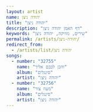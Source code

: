 ```yaml
---
layout: artist
name: יהודה ניצן
title: "יהודה ניצן"
description: "דף האמן יהודה ניצן"
keywords: "שירים, מוזיקה, יהודה ניצן"
permalink: /artists/יהודה-ניצן/
redirect_from:
  - /artists/list/יהודה ניצן
songs:
  - number: "32755"
    name: "והכן לבבם אליך"
    album: "סינגלים"
    artist: "יהודה ניצן"
  - number: "32756"
    name: "מעוז צור"
    album: "סינגלים"
    artist: "יהודה ניצן"
---
```

